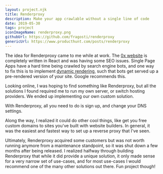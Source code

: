 ```yaml
---
layout: project.njk
title: Renderproxy
description: Make your app crawlable without a single line of code
date: 2019-05-30
tags: project
iconImageName: renderproxy.png
githubUrl: https://github.com/fragosti/renderproxy
genericUrl: https://www.producthunt.com/posts/renderproxy
---
```


The idea for Renderproxy came to me while at work. The [0x website](https://0x.org/) is completely written in React and was having some SEO issues. Single Page Apps have a hard time being crawled by search engine bots, and one way to fix this is to implement [dynamic rendering](https://developers.google.com/search/docs/guides/dynamic-rendering), such that bots get served up a pre-rendered version of your site. Google recommends this.

Looking online, I was hoping to find something like Renderproxy, but all the solutions I found required me to run my own server, or switch hosting providers. We ended up implementing our own custom solution.

With Renderproxy, all you need to do is sign up, and change your DNS settings.

Along the way, I realized it could do other cool things, like get you free custom domains to sites you've built with website builders. In general, it was the easiest and fastest way to set up a reverse proxy that I've seen.

Ultimately, Renderproxy acquired some customers but was not worth running anymore from a maintenance standpoint, so it was shut down a few months after being released. I realized halfway through building Renderproxy that while it did provide a unique solution, it only made sense for a very narrow set of use-cases, and for most use-cases I would recommend one of the many other solutions out there. Fun project though!
